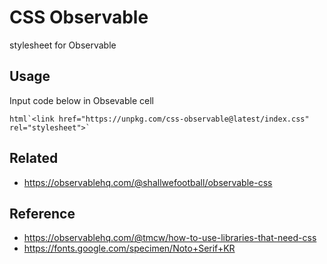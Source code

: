 # CSS Observable

stylesheet for Observable


## Usage

Input code below in Obsevable cell

```
html`<link href="https://unpkg.com/css-observable@latest/index.css" rel="stylesheet">`
```

## Related 

* https://observablehq.com/@shallwefootball/observable-css

## Reference

* https://observablehq.com/@tmcw/how-to-use-libraries-that-need-css
* https://fonts.google.com/specimen/Noto+Serif+KR
